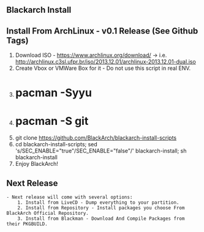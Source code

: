 Blackarch Install
-----------------

Install From ArchLinux - v0.1 Release (See Github Tags)
-------------------------------------------------------
   1. Download ISO - https://www.archlinux.org/download/
	-> i.e. http://archlinux.c3sl.ufpr.br/iso/2013.12.01/archlinux-2013.12.01-dual.iso
   2. Create Vbox or VMWare Box for it - Do not use this script in real ENV.
   3. # pacman -Syyu
   4. # pacman -S git
   5. git clone https://github.com/BlackArch/blackarch-install-scripts
   6. cd blackarch-install-scripts; sed 's/SEC_ENABLE="true"/SEC_ENABLE="false"/' blackarch-install; sh blackarch-install
   7. Enjoy BlackArch!

Next Release
------------
    - Next release will come with several options:
        1. Install from LiveCD - Dump everything to your partition.
        2. Install from Repository - Install packages you choose From BlackArch Official Repository.
        3. Install from Blackman - Download And Compile Packages from their PKGBUILD.
